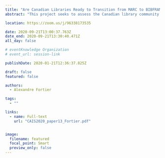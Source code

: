 ```yaml
---
title: "Are Canadian Libraries Ready to Transition from MARC to BIBFRAME?"
abstract: "This project seeks to assess the Canadian library community’s understanding of and readiness for the transition from the MARC format to the BIBFRAME model. Data were collected using a survey distributed in English and French to a stratified random sample of 1,200 Canadian libraries. Results indicate that knowledge of BIBFRAME is low among respondents and that most of the libraries surveyed do not know enough about BIBFRAME to consider planning a transition at this point."

location: https://zoom.us/j/96338173535

date: 2020-09-21T13:00:37.763Z
date_end: 2020-09-21T13:30:40.471Z
all_day: false

# eventKnowledge Organization
# event_url: session-link

publishDate: 2020-01-21T12:36:37.825Z

draft: false
featured: false

authors:
  - Alexandre Fortier

tags:
  - ""

links:
  - name: Full-text
    url: "CAIS2020_paper13_Fortier.pdf"


image:
  filename: featured
  focal_point: Smart
  preview_only: false
---
```

